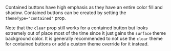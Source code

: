 Contained buttons have high emphasis as they have an entire color fill and
shadow. Contained buttons can be created by setting the `themeType="contained"`
prop.

Note that the `clear` prop still works for a contained button but looks
extremely out of place most of the time since it just gains the `surface` theme
background color. It is generally recommended to not use the `clear` theme for
contained buttons or add a custom theme override for it instead.
